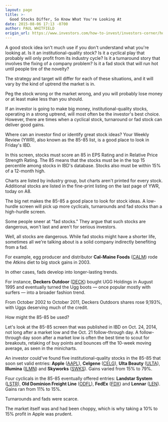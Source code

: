 ```yaml
---
layout: page
title: >-
  Good Stocks Differ, So Know What You're Looking At
date: 2015-08-06 17:13 -0700
author: PAUL WHITFIELD
origin_url: https://www.investors.com/how-to-invest/investors-corner/how-to-find-winning-stocks/
---
```


A good stock idea isn't much use if you don't understand what you're looking at. Is it an institutional-quality stock? Is it a cyclical play that probably will only profit from its industry cycle? Is it a turnaround story that involves the fixing of a company problem? Is it a fad stock that will run hot until people tire of the novelty?

The strategy and target will differ for each of these situations, and it will vary by the kind of uptrend the market is in.

Peg the stock wrong or the market wrong, and you will probably lose money or at least make less than you should.

If an investor is going to make big money, institutional-quality stocks, operating in a strong uptrend, will most often be the investor's best choice. However, there are times when a cyclical stock, turnaround or fad stock can deliver good gains.

Where can an investor find or identify great stock ideas? Your Weekly Review (YWR), also known as the 85-85 list, is a good place to look in Friday's IBD.

In this screen, stocks must score an 85 in EPS Rating and in Relative Price Strength Rating. The 85 means that the stocks must be in the top 15 percentile among stocks in IBD's database. Stocks also must be within 15% of a 12-month high.

Charts are listed by industry group, but charts aren't printed for every stock. Additional stocks are listed in the fine-print listing on the last page of YWR, today on A8.

The big net makes the 85-85 a good place to look for stock ideas. A low-hurdle screen will pick up more cyclicals, turnarounds and fad stocks than a high-hurdle screen.

Some people sneer at "fad stocks." They argue that such stocks are dangerous, won't last and aren't for serious investors.

Well, all stocks are dangerous. While fad stocks might have a shorter life, sometimes all we're talking about is a solid company indirectly benefiting from a fad.

For example, egg producer and distributor **Cal-Maine Foods** ([CALM](https://research.investors.com/quote.aspx?symbol=CALM)) rode the Atkins diet to big stock gains in 2003.

In other cases, fads develop into longer-lasting trends.

For instance, **Deckers Outdoor** ([DECK](https://research.investors.com/quote.aspx?symbol=DECK)) bought UGG Holdings in August 1995 and eventually turned the Ugg boots — once popular mostly with surfers — into a broader fashion trend.

From October 2002 to October 2011, Deckers Outdoors shares rose 9,193%, with Uggs deserving much of the credit.

How might the 85-85 be used?

Let's look at the 85-85 screen that was published in IBD on Oct. 24, 2014, not long after a market low and the Oct. 21 follow-through day. A follow-through day soon after a market low is often the best time to scout for breakouts, retaking of buy points and bounces off the 10-week moving average, as seen in the minicharts.

An investor could've found five institutional-quality stocks in the 85-85 that soon set valid entries: **Apple** ([AAPL](https://research.investors.com/quote.aspx?symbol=AAPL)), **Celgene** ([CELG](https://research.investors.com/quote.aspx?symbol=CELG)), **Ulta Beauty** ([ULTA](https://research.investors.com/quote.aspx?symbol=ULTA)), **Illumina** ([ILMN](https://research.investors.com/quote.aspx?symbol=ILMN)) and **Skyworks** ([SWKS](https://research.investors.com/quote.aspx?symbol=SWKS)). Gains varied from 15% to 79%.

Four cyclicals in the 85-85 eventually offered entries: **Landstar System** ([LSTR](https://research.investors.com/quote.aspx?symbol=LSTR)), **Old Dominion Freight Line** ([ODFL](https://research.investors.com/quote.aspx?symbol=ODFL)), **FedEx** ([FDX](https://research.investors.com/quote.aspx?symbol=FDX)) and **Lennar** ([LEN](https://research.investors.com/quote.aspx?symbol=LEN)). Gains ran from 11% to 15%.

Turnarounds and fads were scarce.

The market itself was and had been choppy, which is why taking a 10% to 15% profit in Apple was prudent.
